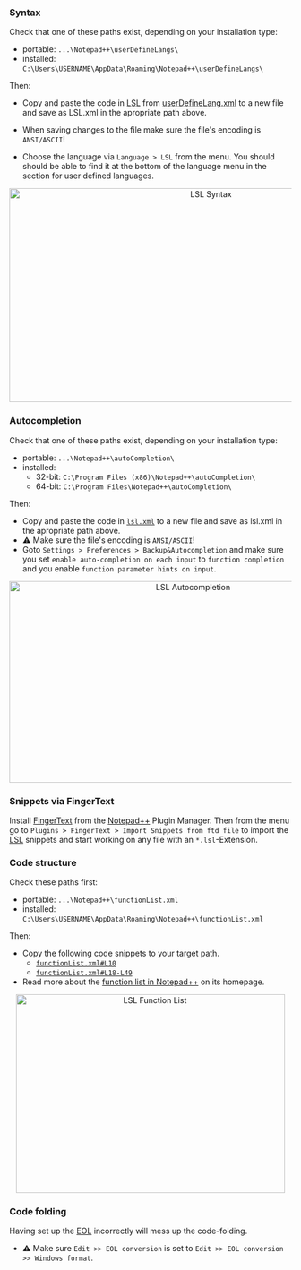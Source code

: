 ### Syntax

Check that one of these paths exist, depending on your installation type:

* portable: `...\Notepad++\userDefineLangs\`
* installed: `C:\Users\USERNAME\AppData\Roaming\Notepad++\userDefineLangs\`

Then:

* Copy and paste the code in [LSL](https://wiki.secondlife.com/wiki/LSL_Portal) from [userDefineLang.xml](userDefineLang.xml) to a new file and save as LSL.xml in the apropriate path above.
* When saving changes to the file make sure the file's encoding is `ANSI/ASCII`!
  
* Choose the language via `Language > LSL` from the menu. You should should be able to find it at the bottom of the language menu in the section for user defined languages.

<p align="center">
<img src="https://raw.githubusercontent.com/buildersbrewery/linden-scripting-language/master/notepad%2B%2B/_assets/lsl_syntax.png" alt="LSL Syntax" width="704px" height="382px">
</p>

### Autocompletion

Check that one of these paths exist, depending on your installation type:

* portable: `...\Notepad++\autoCompletion\`
* installed:
  * 32-bit: `C:\Program Files (x86)\Notepad++\autoCompletion\`
  * 64-bit: `C:\Program Files\Notepad++\autoCompletion\`

Then:

* Copy and paste the code in [`lsl.xml`](plugins/APIs/lsl.xml) to a new file and save as lsl.xml in the apropriate path above.
* :warning: Make sure the file's encoding is `ANSI/ASCII`!
* Goto `Settings > Preferences > Backup&Autocompletion` and make sure you set `enable auto-completion on each input` to `function completion` and you enable `function parameter hints on input`.

<p align="center">
<img src="https://raw.githubusercontent.com/buildersbrewery/linden-scripting-language/master/notepad%2B%2B/_assets/lsl_autocompletion.gif" alt="LSL Autocompletion" width="640px" height="360px">
</p>

### Snippets via FingerText

Install [FingerText](https://github.com/erinata/FingerText) from the [Notepad++](https://www.notepad-plus-plus.org/) Plugin Manager. Then from the menu go to `Plugins > FingerText > Import Snippets from ftd file` to import the [LSL](https://wiki.secondlife.com/wiki/LSL_Portal) snippets and start working on any file with an `*.lsl`-Extension.

### Code structure

Check these paths first:

* portable: `...\Notepad++\functionList.xml`
* installed: `C:\Users\USERNAME\AppData\Roaming\Notepad++\functionList.xml`

Then:

* Copy the following code snippets to your target path.
  * [`functionList.xml#L10`](functionList.xml#L10)
  * [`functionList.xml#L18-L49`](functionList.xml#L18-L49)
* Read more about the [function list in Notepad++](https://www.notepad-plus-plus.org/features/function-list.html) on its homepage.

<p align="center">
<img src="https://raw.githubusercontent.com/buildersbrewery/linden-scripting-language/master/notepad%2B%2B/_assets/lsl_function_list.png" alt="LSL Function List" width="480px" height="355px">
</p>

### Code folding

Having set up the [EOL](https://en.wikipedia.org/wiki/Newline) incorrectly will mess up the code-folding.

* :warning: Make sure `Edit >> EOL conversion` is set to `Edit >> EOL conversion >> Windows format`.
